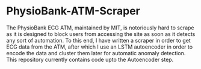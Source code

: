 # PhysioBank-ATM-Scraper

The PhysioBank ECG ATM, maintained by MIT, is notoriously hard to scrape as it is designed to block users from accessing the site as soon as it detects any sort of automation. To this end, I have written a scraper in order to get ECG data from the ATM, after which I use an LSTM autoencoder in order to encode the data and cluster them later for automatic anomaly detection. This repository currently contains code upto the Autoencoder step.
